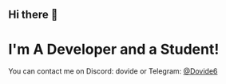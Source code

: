 ## Hi there 👋

# I'm A Developer and a Student!

You can contact me on Discord: dovide
or Telegram: [@Dovide6](https://t.me/Dovide6)
